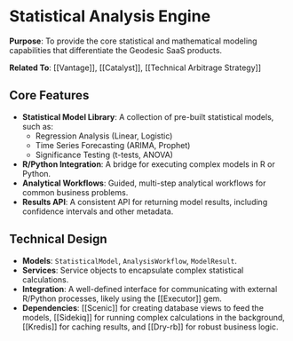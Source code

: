 # Statistical Analysis Engine

**Purpose**: To provide the core statistical and mathematical modeling capabilities that differentiate the Geodesic SaaS products.

**Related To**: [[Vantage]], [[Catalyst]], [[Technical Arbitrage Strategy]]

## Core Features

- **Statistical Model Library**: A collection of pre-built statistical models, such as:
  - Regression Analysis (Linear, Logistic)
  - Time Series Forecasting (ARIMA, Prophet)
  - Significance Testing (t-tests, ANOVA)
- **R/Python Integration**: A bridge for executing complex models in R or Python.
- **Analytical Workflows**: Guided, multi-step analytical workflows for common business problems.
- **Results API**: A consistent API for returning model results, including confidence intervals and other metadata.

## Technical Design

- **Models**: `StatisticalModel`, `AnalysisWorkflow`, `ModelResult`.
- **Services**: Service objects to encapsulate complex statistical calculations.
- **Integration**: A well-defined interface for communicating with external R/Python processes, likely using the [[Executor]] gem.
- **Dependencies**: [[Scenic]] for creating database views to feed the models, [[Sidekiq]] for running complex calculations in the background, [[Kredis]] for caching results, and [[Dry-rb]] for robust business logic.
